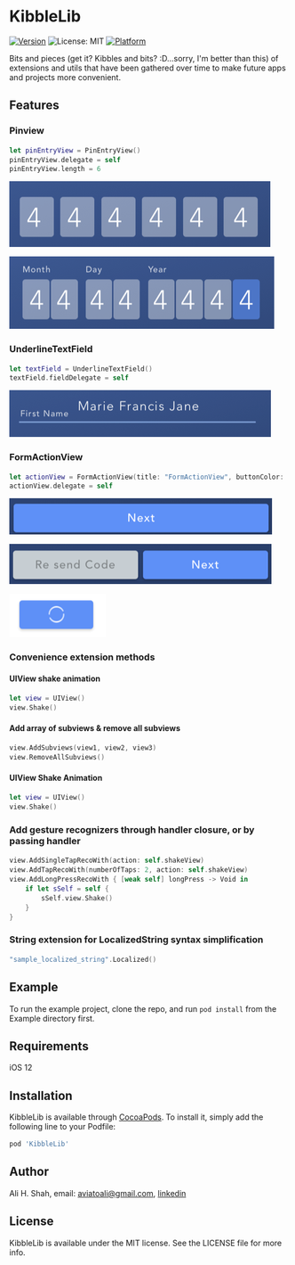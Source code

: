 # KibbleLib

[![Version](https://img.shields.io/cocoapods/v/KibbleLib.svg?style=flat)](https://cocoapods.org/pods/KibbleLib)
![License: MIT](https://img.shields.io/badge/License-MIT-green.svg)
[![Platform](https://img.shields.io/cocoapods/p/KibbleLib.svg?style=flat)](https://cocoapods.org/pods/KibbleLib)

Bits and pieces (get it? Kibbles and bits? :D...sorry, I'm better than this) of extensions and utils that have been gathered over time to make future apps and projects more convenient. 

## Features

### Pinview

```swift
let pinEntryView = PinEntryView()
pinEntryView.delegate = self
pinEntryView.length = 6
```

![Alt text](https://github.com/aviatoali/KibbleLib/blob/master/KibbleLib/Assets/pinview.png?raw=true "PinEntryView")

![Alt text](https://github.com/aviatoali/KibbleLib/blob/master/KibbleLib/Assets/pinview_dob.png?raw=true "PinEntryView DOB Sample")

### UnderlineTextField

```swift
let textField = UnderlineTextField()
textField.fieldDelegate = self
```

![Alt text](https://github.com/aviatoali/KibbleLib/blob/master/KibbleLib/Assets/textField.png?raw=true "UnderlineTextField")

### FormActionView

```swift
let actionView = FormActionView(title: "FormActionView", buttonColor: .blue, enabledbyDefault: true)
actionView.delegate = self
```

![Alt text](https://github.com/aviatoali/KibbleLib/blob/master/KibbleLib/Assets/standard_button.png?raw=true "FormActionView")

![Alt text](https://github.com/aviatoali/KibbleLib/blob/master/KibbleLib/Assets/buttons_joined.png?raw=true "FormActionView Joined")

![Alt text](https://github.com/aviatoali/KibbleLib/blob/master/KibbleLib/Assets/button_loading.png?raw=true "FormActionView with an image")

### Convenience extension methods

#### UIView shake animation
```swift
let view = UIView()
view.Shake()
```
#### Add array of subviews & remove all subviews
```swift
view.AddSubviews(view1, view2, view3)
view.RemoveAllSubviews()
```

#### UIView Shake Animation
```swift
let view = UIView()
view.Shake()
```

### Add gesture recognizers through handler closure, or by passing handler
```swift
view.AddSingleTapRecoWith(action: self.shakeView)
view.AddTapRecoWith(numberOfTaps: 2, action: self.shakeView)
view.AddLongPressRecoWith { [weak self] longPress -> Void in
    if let sSelf = self {
        sSelf.view.Shake()
    }
}
```

### String extension for LocalizedString syntax simplification
```swift
"sample_localized_string".Localized()
```

## Example

To run the example project, clone the repo, and run `pod install` from the Example directory first.

## Requirements
iOS 12
## Installation

KibbleLib is available through [CocoaPods](https://cocoapods.org). To install
it, simply add the following line to your Podfile:

```ruby
pod 'KibbleLib'
```

## Author

Ali H. Shah, email: aviatoali@gmail.com, [linkedin](https://www.linkedin.com/in/ali-shah-717144123/)

## License

KibbleLib is available under the MIT license. See the LICENSE file for more info.
